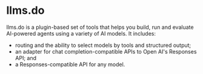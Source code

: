 # llms.do

llms.do is a plugin-based set of tools that helps you build, run and evaluate AI-powered agents using a variety of AI models. It includes:

- routing and the ability to select models by tools and structured output;
- an adapter for chat completion-compatible APIs to Open AI's Responses API; and
- a Responses-compatible API for any model.
